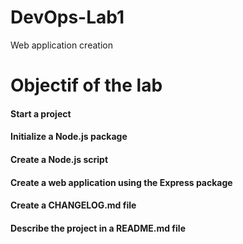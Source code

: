 # DevOps-Lab1
Web application creation
# Objectif of the lab
#### Start a project
#### Initialize a Node.js package
#### Create a Node.js script
#### Create a web application using the Express package
#### Create a CHANGELOG.md file
#### Describe the project in a README.md file
